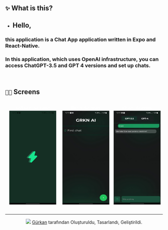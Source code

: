 ## `✨` What is this?
- ## Hello,
### this application is a **Chat App** application written in **Expo** and **React-Native**.
### In this application, which uses **OpenAI** infrastructure, you can access **ChatGPT-3.5** and **GPT 4** versions and set up chats.

<br />

## `🧑‍💻` Screens
<div align="center" style="justify-content-items:center; display:flex; color:white; text-design:none;">
  <kbd>
  <p align="center"> Splash Screen
    <img style="width:150px; height:300px" src="./grknai/Splash.jpg" />
  </p>
  </kbd>
    <kbd>
  <p align="center"> Main Screen
    <img style="width:150px; height:300px" src="./grknai/Main.jpg" />
  </p>
</kbd>
  <kbd>
  <p align="center"> Chat Screen
    <img style="width:150px; height:300px" src="./grknai/Chat.jpg" />
  </p>
    </kbd>
</div>

---
<p align="center"><img src="https://i.hizliresim.com/bw1f5bs.png" style="width:10px"> <a target="_blank" href="https://github.com/GweepCreative">Gürkan</a> tarafından Oluşturuldu, Tasarlandı, Geliştirildi.</p>
